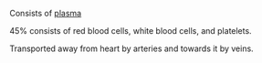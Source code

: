 Consists of [plasma](plasma)

45% consists of red blood cells, white blood cells, and platelets.

Transported away from heart by arteries and towards it by veins.

